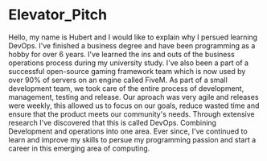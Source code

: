 # Elevator_Pitch

Hello, my name is Hubert and I would like to explain why I persued learning DevOps. I've finished a business degree and have been programming as a hobby for over 6 years. I've learned the ins and outs of the business operations process during my university study. I've also been a part of a successful open-source gaming framework team which is now used by over 90% of servers on an engine called FiveM. As part of a small development team, we took care of the entire process of development, management, testing and release. Our aproach was very agile and releases were weekly, this allowed us to focus on our goals, reduce wasted time and ensure that the product meets our community's needs. Through extensive research I've discovered that this is called DevOps. Combining Development and operations into one area. Ever since, I've continued to learn and improve my skills to persue my programming passion and start a career in this emerging area of computing.
